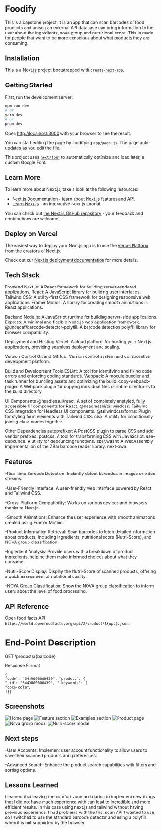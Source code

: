 # Foodify

This is a capstone project, it is an app that can scan barcodes of food products and unisng an external API database can bring information to the user about the ingredients, nova group and nutricional score. This is made for people that want to be more conscious about what products they are consuming.

## Installation

This is a [Next.js](https://nextjs.org/) project bootstrapped with [`create-next-app`](https://github.com/vercel/next.js/tree/canary/packages/create-next-app).

## Getting Started

First, run the development server:

```bash
npm run dev
# or
yarn dev
# or
pnpm dev
```

Open [http://localhost:3000](http://localhost:3000) with your browser to see the result.

You can start editing the page by modifying `app/page.js`. The page auto-updates as you edit the file.

This project uses [`next/font`](https://nextjs.org/docs/basic-features/font-optimization) to automatically optimize and load Inter, a custom Google Font.

## Learn More

To learn more about Next.js, take a look at the following resources:

- [Next.js Documentation](https://nextjs.org/docs) - learn about Next.js features and API.
- [Learn Next.js](https://nextjs.org/learn) - an interactive Next.js tutorial.

You can check out [the Next.js GitHub repository](https://github.com/vercel/next.js/) - your feedback and contributions are welcome!

## Deploy on Vercel

The easiest way to deploy your Next.js app is to use the [Vercel Platform](https://vercel.com/new?utm_medium=default-template&filter=next.js&utm_source=create-next-app&utm_campaign=create-next-app-readme) from the creators of Next.js.

Check out our [Next.js deployment documentation](https://nextjs.org/docs/deployment) for more details.

## Tech Stack

Frontend
Next.js: A React framework for building server-rendered applications.
React: A JavaScript library for building user interfaces.
Tailwind CSS: A utility-first CSS framework for designing responsive web applications.
Framer Motion: A library for creating smooth animations in React applications.

Backend
Node.js: A JavaScript runtime for building server-side applications.
Express: A minimal and flexible Node.js web application framework.
@undecaf/barcode-detector-polyfill: A barcode detection polyfill library for browser compatibility.

Deployment and Hosting
Vercel: A cloud platform for hosting your Next.js applications, providing seamless deployment and scaling.

Version Control
Git and GitHub: Version control system and collaborative development platform.

Build and Development Tools
ESLint: A tool for identifying and fixing code errors and enforcing coding standards.
Webpack: A module bundler and task runner for bundling assets and optimizing the build.
copy-webpack-plugin: A Webpack plugin for copying individual files or entire directories to the build directory.

UI Components
@headlessui/react: A set of completely unstyled, fully accessible UI components for React.
@headlessui/tailwindcss: Tailwind CSS integration for Headless UI components.
@tailwindcss/forms: Plugin for styling form elements with Tailwind CSS.
clsx: A utility for conditionally joining class names together.

Other Dependencies
autoprefixer: A PostCSS plugin to parse CSS and add vendor prefixes.
postcss: A tool for transforming CSS with JavaScript.
use-debounce: A utility for debouncing functions.
zbar.wasm: A WebAssembly implementation of the ZBar barcode reader library.
next-pwa.

## Features

-Real-time Barcode Detection: Instantly detect barcodes in images or video streams.

-User-Friendly Interface: A user-friendly web interface powered by React and Tailwind CSS.

-Cross-Platform Compatibility: Works on various devices and browsers thanks to Next.js.

-Smooth Animations: Enhance the user experience with smooth animations created using Framer Motion.

-Product Information Retrieval: Scan barcodes to fetch detailed information about products, including ingredients, nutritional score (Nutri-Score), and NOVA group classification.

-Ingredient Analysis: Provide users with a breakdown of product ingredients, helping them make informed choices about what they consume.

-Nutri-Score Display: Display the Nutri-Score of scanned products, offering a quick assessment of nutritional quality.

-NOVA Group Classification: Show the NOVA group classification to inform users about the level of food processing.

## API Reference

Open food facts API
`https://world.openfoodfacts.org/api/2/product/${upc}.json`;

# End-Point Description

GET /products/{barcode}

Response Format

```
{
"code": "5449000000439", "product": {
"_id": "5449000000439", "_keywords": [
"coca-cola",
]}}
```

## Screenshots

![Home page](src/images/Screenshot-readme-1.png)
![Feature section](src/images/Screenshot-readme-2.png)
![Examples section](src/images/Screenshot-readme-3.png)
![Product page](src/images/Screenshot-readme-4.png)
![Nova group modal](src/images/Screenshot-readme-5.png)
![Nutri-score modal](src/images/Screenshot-readme-6.png)

## Next steps

-User Accounts: Implement user account functionality to allow users to save their scanned products and preferences.

-Advanced Search: Enhance the product search capabilities with filters and sorting options.

## Lessons Learned

I learned that leaving the comfort zone and daring to implement new things that I did not have much experience with can lead to incredible and more efficient results. In this case using next.js and tailwind without having previous experience. I had problems with the first scan API I wanted to use, so I switched to use the standard barcode detector and using a polyfill when it is not supported by the browser.

